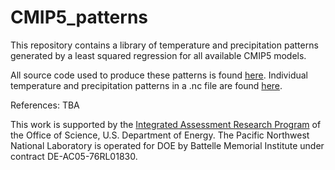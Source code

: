 # CMIP5_patterns
This repository contains a library of temperature and precipitation patterns generated by a least squared regression for all available CMIP5 models. 

[](https://github.com/JGCRI/CMIP5_patterns/SRC/SCHEMATIC.png)


All source code used to produce these patterns is found [here](https://github.com/JGCRI/CMIP5_patterns/tree/master/SRC). Individual temperature and precipitation patterns in a .nc file are found [here](https://github.com/JGCRI/CMIP5_patterns/tree/master/DATA).

References:
TBA

This work is supported by the [Integrated Assessment Research Program](http://science.energy.gov/ber/research/cesd/integrated-assessment-of-global-climate-change/) of the Office of Science, U.S. Department of Energy. The Pacific Northwest National Laboratory is operated for DOE by Battelle Memorial Institute under contract DE-AC05-76RL01830.
